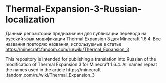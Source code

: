 # Thermal-Expansion-3-Russian-localization
Данный репозиторий предназначен для публикации перевода на русский язык модификации Thermal Expansion 3 для Minecraft 1.6.4. Все названия повторяю названия, используемые в статье https://minecraft.fandom.com/ru/wiki/Thermal_Expansion_3


This repository is intended for publishing a translation into Russian of the modification of Thermal Expansion 3 for Minecraft 1.6.4. All names repeat the names used in the article https://minecraft .fandom.com/ru/wiki/Thermal_Expansion_3
